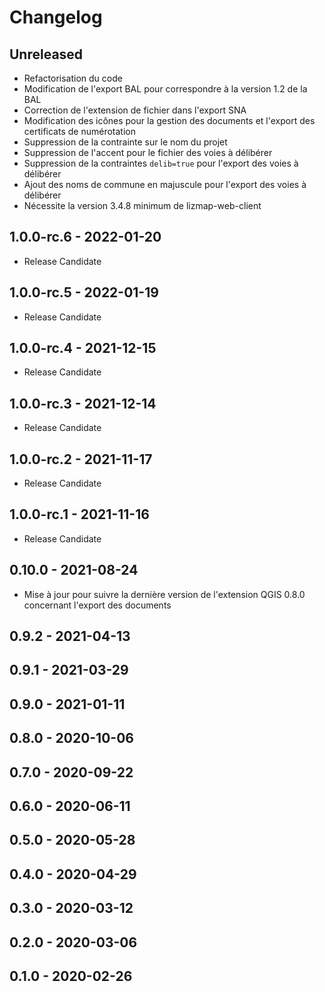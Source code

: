 # Changelog

## Unreleased

* Refactorisation du code
* Modification de l'export BAL pour correspondre à la version 1.2 de la BAL
* Correction de l'extension de fichier dans l'export SNA
* Modification des icônes pour la gestion des documents et l'export des certificats de numérotation
* Suppression de la contrainte sur le nom du projet
* Suppression de l'accent pour le fichier des voies à délibérer
* Suppression de la contraintes `delib=true` pour l'export des voies à délibérer
* Ajout des noms de commune en majuscule pour l'export des voies à délibérer
* Nécessite la version 3.4.8 minimum de lizmap-web-client

## 1.0.0-rc.6 - 2022-01-20

* Release Candidate

## 1.0.0-rc.5 - 2022-01-19

* Release Candidate

## 1.0.0-rc.4 - 2021-12-15

* Release Candidate

## 1.0.0-rc.3 - 2021-12-14

* Release Candidate

## 1.0.0-rc.2 - 2021-11-17

* Release Candidate

## 1.0.0-rc.1 - 2021-11-16

* Release Candidate

## 0.10.0 - 2021-08-24

* Mise à jour pour suivre la dernière version de l'extension QGIS 0.8.0 concernant l'export des documents

## 0.9.2 - 2021-04-13

## 0.9.1 - 2021-03-29

## 0.9.0 - 2021-01-11

## 0.8.0 - 2020-10-06

## 0.7.0 - 2020-09-22

## 0.6.0 - 2020-06-11

## 0.5.0 - 2020-05-28

## 0.4.0 - 2020-04-29

## 0.3.0 - 2020-03-12

## 0.2.0 - 2020-03-06

## 0.1.0 - 2020-02-26
